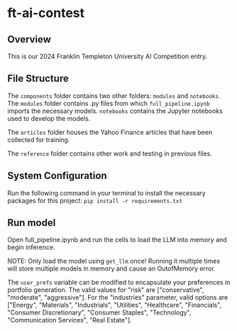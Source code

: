 # ft-ai-contest

## Overview

This is our 2024 Franklin Templeton University AI Competition entry.

## File Structure

The `components` folder contains two other folders: `modules` and `notebooks`. The `modules` folder contains .py files from which `full_pipeline.ipynb` imports the necessary models. `notebooks` contains the Jupyter notebooks used to develop the models.

The `articles` folder houses the Yahoo Finance articles that have been collected for training. 

The `reference` folder contains other work and testing in previous files.

## System Configuration

Run the following command in your terminal to install the necessary packages for this project:
`pip install -r requirements.txt`

## Run model

Open full_pipeline.ipynb and run the cells to load the LLM into memory and begin inference.

NOTE: Only load the model using `get_llm` once! Running it multiple times will store multiple models in memory and cause an OutofMemory error.

The `user_prefs` variable can be modified to encapsulate your preferences in portfolio generation. The valid values for "risk" are ["conservative", "moderate", "aggressive"]. For the "industries" parameter, valid options are ["Energy", "Materials", "Industrials", "Utilities", "Healthcare", "Financials", "Consumer Discretionary", "Consumer Staples", "Technology", "Communication Services", "Real Estate"].


